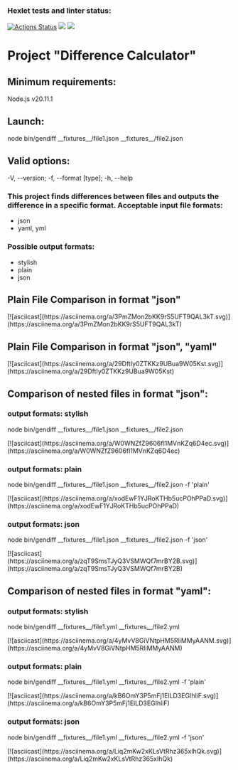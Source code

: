 ### Hexlet tests and linter status:
[![Actions Status](https://github.com/AnPopit/frontend-project-46/actions/workflows/hexlet-check.yml/badge.svg)](https://github.com/AnPopit/frontend-project-46/actions)
<a href="https://codeclimate.com/github/AnPopit/frontend-project-46/maintainability"><img src="https://api.codeclimate.com/v1/badges/ee91eeef6631ce8702e6/maintainability" /></a>
<a href="https://codeclimate.com/github/AnPopit/frontend-project-46/test_coverage"><img src="https://api.codeclimate.com/v1/badges/ee91eeef6631ce8702e6/test_coverage" /></a>
<h1>Project "Difference Calculator"</h1>
<h2>Minimum requirements:</h2><p>Node.js v20.11.1</p>
<h2>Launch:</h2> <p>node bin/gendiff __fixtures__/file1.json __fixtures__/file2.json </p>
<h2>Valid options:</h2> <p>-V, --version; -f, --format [type]; -h, --help</p>
<h3>This project finds differences between files and outputs the difference in a specific format. Acceptable input file formats:</h3>
<ul>
<li>json</li>
<li>yaml, yml</li>
</ul>
<h3>Possible output formats:</h3>
<ul>
<li>stylish</li>
<li>plain</li>
<li>json</li>
</ul>
<h2>Plain File Comparison in format "json"</h2>
[![asciicast](https://asciinema.org/a/3PmZMon2bKK9rS5UFT9QAL3kT.svg)](https://asciinema.org/a/3PmZMon2bKK9rS5UFT9QAL3kT)
<h2>Plain File Comparison in format "json", "yaml"</h2>
[![asciicast](https://asciinema.org/a/29DftIy0ZTKKz9UBua9W05Kst.svg)](https://asciinema.org/a/29DftIy0ZTKKz9UBua9W05Kst)
<h2>Comparison of nested files in format "json":</h2>
<h3>output formats: stylish</h3>
<p>node bin/gendiff __fixtures__/file1.json __fixtures__/file2.json </p>
[![asciicast](https://asciinema.org/a/W0WNZfZ9606fl1MVnKZq6D4ec.svg)](https://asciinema.org/a/W0WNZfZ9606fl1MVnKZq6D4ec)
<h3>output formats: plain</h3>
<p>node bin/gendiff __fixtures__/file1.json __fixtures__/file2.json -f 'plain'</p>
[![asciicast](https://asciinema.org/a/xodEwF1YJRoKTHb5ucPOhPPaD.svg)](https://asciinema.org/a/xodEwF1YJRoKTHb5ucPOhPPaD)
<h3>output formats: json</h3>
<p>node bin/gendiff __fixtures__/file1.json __fixtures__/file2.json -f 'json'</p>
[![asciicast](https://asciinema.org/a/zqT9SmsTJyQ3VSMWQf7mrBY2B.svg)](https://asciinema.org/a/zqT9SmsTJyQ3VSMWQf7mrBY2B)
<h2>Comparison of nested files in format "yaml":</h2>
<h3>output formats: stylish</h3>
<p>node bin/gendiff __fixtures__/file1.yml __fixtures__/file2.yml </p>
[![asciicast](https://asciinema.org/a/4yMvV8GiVNtpHM5RliMMyAANM.svg)](https://asciinema.org/a/4yMvV8GiVNtpHM5RliMMyAANM)
<h3>output formats: plain</h3>
<p>node bin/gendiff __fixtures__/file1.yml __fixtures__/file2.yml -f 'plain'</p>
[![asciicast](https://asciinema.org/a/kB6OmY3P5mFj1ElLD3EGIhliF.svg)](https://asciinema.org/a/kB6OmY3P5mFj1ElLD3EGIhliF)
<h3>output formats: json</h3>
<p>node bin/gendiff __fixtures__/file1.yml __fixtures__/file2.yml -f 'json'</p>
[![asciicast](https://asciinema.org/a/Liq2mKw2xKLsVtRhz365xIhQk.svg)](https://asciinema.org/a/Liq2mKw2xKLsVtRhz365xIhQk)


